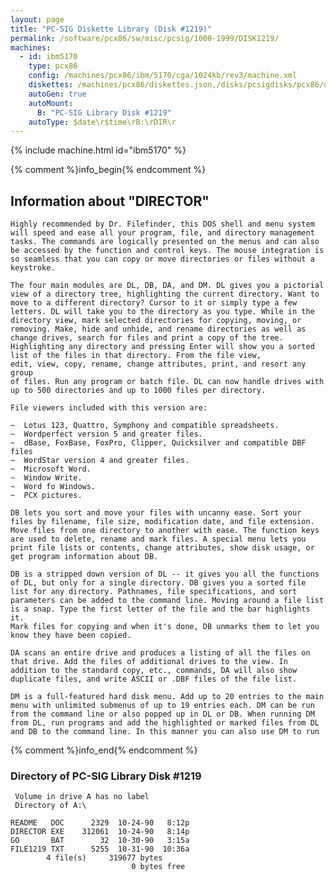 ```yaml
---
layout: page
title: "PC-SIG Diskette Library (Disk #1219)"
permalink: /software/pcx86/sw/misc/pcsig/1000-1999/DISK1219/
machines:
  - id: ibm5170
    type: pcx86
    config: /machines/pcx86/ibm/5170/cga/1024kb/rev3/machine.xml
    diskettes: /machines/pcx86/diskettes.json,/disks/pcsigdisks/pcx86/diskettes.json
    autoGen: true
    autoMount:
      B: "PC-SIG Library Disk #1219"
    autoType: $date\r$time\rB:\rDIR\r
---
```


{% include machine.html id="ibm5170" %}

{% comment %}info_begin{% endcomment %}

## Information about "DIRECTOR"

    Highly recommended by Dr. Filefinder, this DOS shell and menu system
    will speed and ease all your program, file, and directory management
    tasks. The commands are logically presented on the menus and can also
    be accessed by the function and control keys. The mouse integration is
    so seamless that you can copy or move directories or files without a
    keystroke.
    
    The four main modules are DL, DB, DA, and DM. DL gives you a pictorial
    view of a directory tree, highlighting the current directory. Want to
    move to a different directory? Cursor to it or simply type a few
    letters. DL will take you to the directory as you type. While in the
    directory view, mark selected directories for copying, moving, or
    removing. Make, hide and unhide, and rename directories as well as
    change drives, search for files and print a copy of the tree.
    Highlighting any directory and pressing Enter will show you a sorted
    list of the files in that directory. From the file view,
    edit, view, copy, rename, change attributes, print, and resort any group
    of files. Run any program or batch file. DL can now handle drives with
    up to 500 directories and up to 1000 files per directory.
    
    File viewers included with this version are:
    
    ~  Lotus 123, Quattro, Symphony and compatible spreadsheets.
    ~  Wordperfect version 5 and greater files.
    ~  dBase, FoxBase, FoxPro, Clipper, Quicksilver and compatible DBF files
    ~  WordStar version 4 and greater files.
    ~  Microsoft Word.
    ~  Window Write.
    ~  Word fo Windows.
    ~  PCX pictures.
    
    DB lets you sort and move your files with uncanny ease. Sort your
    files by filename, file size, modification date, and file extension.
    Move files from one directory to another with ease. The function keys
    are used to delete, rename and mark files. A special menu lets you
    print file lists or contents, change attributes, show disk usage, or
    get program information about DB.
    
    DB is a stripped down version of DL -- it gives you all the functions
    of DL, but only for a single directory. DB gives you a sorted file
    list for any directory. Pathnames, file specifications, and sort
    parameters can be added to the command line. Moving around a file list
    is a snap. Type the first letter of the file and the bar highlights it.
    Mark files for copying and when it's done, DB unmarks them to let you
    know they have been copied.
    
    DA scans an entire drive and produces a listing of all the files on
    that drive. Add the files of additional drives to the view. In
    addition to the standard copy, etc., commands, DA will also show
    duplicate files, and write ASCII or .DBF files of the file list.
    
    DM is a full-featured hard disk menu. Add up to 20 entries to the main
    menu with unlimited submenus of up to 19 entries each. DM can be run
    from the command line or also popped up in DL or DB. When running DM
    from DL, run programs and add the highlighted or marked files from DL
    and DB to the command line. In this manner you can also use DM to run
{% comment %}info_end{% endcomment %}


### Directory of PC-SIG Library Disk #1219

     Volume in drive A has no label
     Directory of A:\

    README   DOC      2329  10-24-90   8:12p
    DIRECTOR EXE    312061  10-24-90   8:14p
    GO       BAT        32  10-30-90   3:15a
    FILE1219 TXT      5255  10-31-90  10:36a
            4 file(s)     319677 bytes
                               0 bytes free
